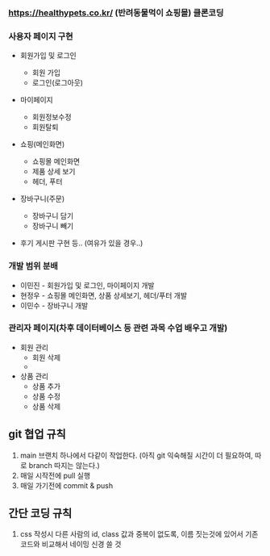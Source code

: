 ### https://healthypets.co.kr/ (반려동물먹이 쇼핑몰) 클론코딩


### 사용자 페이지 구현
* 회원가입 및 로그인
  * 회원 가입
  * 로그인(로그아웃)

* 마이페이지
  * 회원정보수정
  * 회원탈퇴

* 쇼핑(메인화면)
  * 쇼핑몰 메인화면
  * 제품 상세 보기
  * 헤더, 푸터

* 장바구니(주문)
  * 장바구니 담기
  * 장바구니 빼기

* 후기 게시판 구현 등.. (여유가 있을 경우..)

### 개발 범위 분배
* 이민진 - 회원가입 및 로그인, 마이페이지 개발
* 현정우 - 쇼핑몰 메인화면, 상품 상세보기, 헤더/푸터 개발
* 이민수 - 장바구니 개발

### 관리자 페이지(차후 데이터베이스 등 관련 과목 수업 배우고 개발)
* 회원 관리
  * 회원 삭제
  *
* 상품 관리
  * 상품 추가
  * 상품 수정
  * 상품 삭제

## git 협업 규칙
1. main 브랜치 하나에서 다같이 작업한다. (아직 git 익숙해질 시간이 더 필요하여, 따로 branch 따지는 않는다.)
2. 매일 시작전에 pull 실행
3. 매일 가기전에 commit & push

## 간단 코딩 규칙
1. css 작성시 다른 사람의 id, class 값과 중복이 없도록, 이름 짓는것에 있어서 기존 코드와 비교해서 네이밍 신경 쓸 것